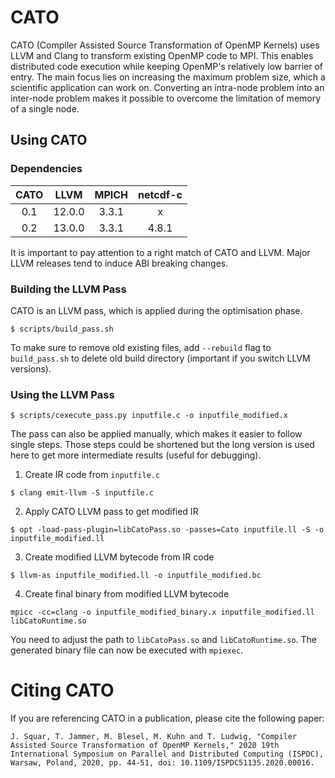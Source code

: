 # CATO

CATO (Compiler Assisted Source Transformation of OpenMP Kernels) uses LLVM and Clang to transform existing OpenMP code to MPI. This enables distributed code execution while keeping OpenMP's relatively low barrier of entry. The main focus lies on increasing the maximum problem size, which a scientific application can work on. Converting an intra-node problem into an inter-node problem makes it possible to overcome the limitation of memory of a single node.


## Using CATO

### Dependencies

| CATO |  LLVM  | MPICH | netcdf-c |
|:----:|:------:|:-----:|:--------:|
|  0.1 | 12.0.0 | 3.3.1 |     x    |
|  0.2 | 13.0.0 | 3.3.1 |   4.8.1  |

It is important to pay attention to a right match of CATO and LLVM. Major LLVM releases tend to induce ABI breaking changes.

### Building the LLVM Pass
CATO is an LLVM pass, which is applied during the optimisation phase.

```
$ scripts/build_pass.sh
```

To make sure to remove old existing files, add `--rebuild` flag to `build_pass.sh` to delete old build directory (important if you switch LLVM versions).

### Using the LLVM Pass

```
$ scripts/cexecute_pass.py inputfile.c -o inputfile_modified.x
```

The pass can also be applied manually, which makes it easier to follow single steps. Those steps could be shortened but the long version is used here to get more intermediate results (useful for debugging).

1. Create IR code from `inputfile.c`
```shell
$ clang emit-llvm -S inputfile.c
```

2. Apply CATO LLVM pass to get modified IR
```shell
$ opt -load-pass-plugin=libCatoPass.so -passes=Cato inputfile.ll -S -o inputfile_modified.ll
```

3. Create modified LLVM bytecode from IR code
```shell
$ llvm-as inputfile_modified.ll -o inputfile_modified.bc
```

4. Create final binary from modified LLVM bytecode
```shell
mpicc -cc=clang -o inputfile_modified_binary.x inputfile_modified.ll libCatoRuntime.so
```

You need to adjust the path to `libCatoPass.so` and `libCatoRuntime.so`. The generated binary file can now be executed with `mpiexec`.


# Citing CATO
If you are referencing CATO in a publication, please cite the following paper:

```
J. Squar, T. Jammer, M. Blesel, M. Kuhn and T. Ludwig, "Compiler Assisted Source Transformation of OpenMP Kernels," 2020 19th International Symposium on Parallel and Distributed Computing (ISPDC), Warsaw, Poland, 2020, pp. 44-51, doi: 10.1109/ISPDC51135.2020.00016.
```
